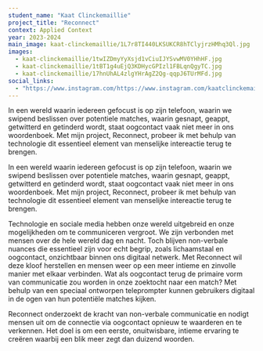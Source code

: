 ```yaml
---
student_name: "Kaat Clinckemaillie"
project_title: "Reconnect"
context: Applied Context
year: 2023-2024
main_image: kaat-clinckemaillie/1L7r8TI440LKSUKCR8hTClyjrzHMhq3Ql.jpg
images:
  - kaat-clinckemaillie/1twIZDmyYyXsjd1vCiuIJYSvwMV0YHhHF.jpg
  - kaat-clinckemaillie/1tBT1g4uEjQ3KDHycGPIzl1FBLqnQgyTC.jpg
  - kaat-clinckemaillie/17hnUhAL4zlgYHrAgZ2Qg-qqpJ6TUrMFd.jpg
social_links:
  - "https://www.instagram.com/https://www.instagram.com/kaatclinckemaillie.be/"
---
```

In een wereld waarin iedereen gefocust is op zijn telefoon, waarin we swipend beslissen over potentiele matches, waarin gesnapt, geappt, getwitterd en getinderd wordt, staat oogcontact vaak niet meer in ons woordenboek. Met mijn project, Reconnect, probeer ik met behulp van technologie dit essentieel element van menselijke intereactie terug te brengen. 

In een wereld waarin iedereen gefocust is op zijn telefoon, waarin we swipend beslissen over potentiele matches, waarin gesnapt, geappt, getwitterd en getinderd wordt, staat oogcontact vaak niet meer in ons woordenboek. Met mijn project, Reconnect, probeer ik met behulp van technologie dit essentieel element van menselijke intereactie terug te brengen.

Technologie en sociale media hebben onze wereld uitgebreid en onze mogelijkheden om te communiceren vergroot. We zijn verbonden met mensen over de hele wereld dag en nacht. Toch blijven non-verbale nuances die essentieel zijn voor echt begrip, zoals lichaamstaal en oogcontact, onzichtbaar binnen ons digitaal netwerk.
Met Reconnect wil deze kloof herstellen en mensen weer op een meer intieme en zinvolle manier met elkaar verbinden. Wat als oogcontact terug de primaire vorm van communicatie zou worden in onze zoektocht naar een match? Met behulp van een speciaal ontworpen teleprompter kunnen gebruikers digitaal in de ogen van hun potentiële matches kijken. 

Reconnect onderzoekt de kracht van non-verbale communicatie en nodigt mensen uit om de connectie via oogcontact opnieuw te waarderen en te verkennen. Het doel is om een eerste, onuitwisbare, intieme ervaring te creëren waarbij een blik meer zegt dan duizend woorden.

